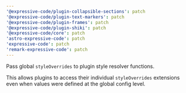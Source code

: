 ```yaml
---
'@expressive-code/plugin-collapsible-sections': patch
'@expressive-code/plugin-text-markers': patch
'@expressive-code/plugin-frames': patch
'@expressive-code/plugin-shiki': patch
'@expressive-code/core': patch
'astro-expressive-code': patch
'expressive-code': patch
'remark-expressive-code': patch
---
```


Pass global `styleOverrides` to plugin style resolver functions.

This allows plugins to access their individual `styleOverrides` extensions even when values were defined at the global config level.

